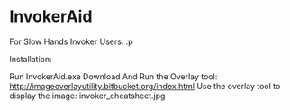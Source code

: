 # InvokerAid
For Slow Hands Invoker Users. :p

Installation:

Run InvokerAid.exe
Download And Run the Overlay tool: http://imageoverlayutility.bitbucket.org/index.html
Use the overlay tool to display the image: invoker_cheatsheet.jpg
